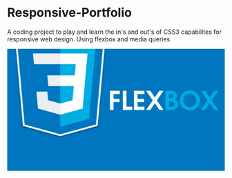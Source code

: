 # Responsive-Portfolio

<p> 
  A coding project to play and learn the in's and out's of CSS3 capabilites for responsive web design. Using flexbox and media queries 
</p>

<img src='./assets/images/maxresdefault.jpg' />